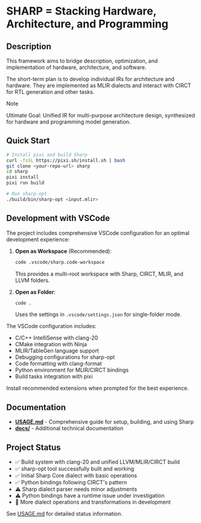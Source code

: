 # SHARP = Stacking Hardware, Architecture, and Programming

## Description

This framework aims to bridge description, optimization, and implementation of hardware, architecture, and software.

The short-term plan is to develop individual IRs for architecture and hardware. They are implemented as MLIR dialects and interact with CIRCT for RTL generation and other tasks.

> [!NOTE]
> Ultimate Goal: Unified IR for multi-purpose architecture design, synthesized for hardware and programming model generation. 

## Quick Start

```bash
# Install pixi and build Sharp
curl -fsSL https://pixi.sh/install.sh | bash
git clone <your-repo-url> sharp
cd sharp
pixi install
pixi run build

# Run sharp-opt
./build/bin/sharp-opt <input.mlir>
```

## Development with VSCode

The project includes comprehensive VSCode configuration for an optimal development experience:

1. **Open as Workspace** (Recommended):
   ```bash
   code .vscode/sharp.code-workspace
   ```
   This provides a multi-root workspace with Sharp, CIRCT, MLIR, and LLVM folders.

2. **Open as Folder**:
   ```bash
   code .
   ```
   Uses the settings in `.vscode/settings.json` for single-folder mode.

The VSCode configuration includes:
- C/C++ IntelliSense with clang-20
- CMake integration with Ninja
- MLIR/TableGen language support
- Debugging configurations for sharp-opt
- Code formatting with clang-format
- Python environment for MLIR/CIRCT bindings
- Build tasks integration with pixi

Install recommended extensions when prompted for the best experience.

## Documentation

- **[USAGE.md](./USAGE.md)** - Comprehensive guide for setup, building, and using Sharp
- **[docs/](./docs/)** - Additional technical documentation

## Project Status

- ✅ Build system with clang-20 and unified LLVM/MLIR/CIRCT build
- ✅ sharp-opt tool successfully built and working
- ✅ Initial Sharp Core dialect with basic operations
- ✅ Python bindings following CIRCT's pattern
- ⚠️ Sharp dialect parser needs minor adjustments
- ⚠️ Python bindings have a runtime issue under investigation
- 🚧 More dialect operations and transformations in development

See [USAGE.md](./USAGE.md#current-status) for detailed status information.